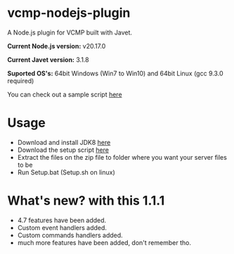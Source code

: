 # vcmp-nodejs-plugin
A Node.js plugin for VCMP built with Javet.

**Current Node.js version:** v20.17.0

**Current Javet version:** 3.1.8

**Suported OS's:** 64bit Windows (Win7 to Win10) and 64bit Linux (gcc 9.3.0 required)

You can check out a sample script [here](https://github.com/AroliSG/vcmp-nodejs-server-sample)

# Usage
- Download and install JDK8 [here](https://www.openlogic.com/openjdk-downloads?field_java_parent_version_target_id=416&field_operating_system_target_id=All&field_architecture_target_id=All&field_java_package_target_id=396)
- Download the setup script [here](https://github.com/newk5/NodeJSPluginSetup/releases)
-   Extract the files on the zip file to folder where you want your server files to be
-   Run Setup.bat (Setup.sh on linux)


# What's new? with this 1.1.1
- 4.7 features have been added.
- Custom event handlers added.
- Custom commands handlers added.
- much more features have been added, don't remember tho.
